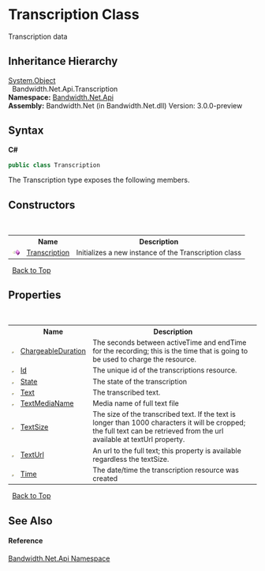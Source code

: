 ﻿# Transcription Class
 

Transcription data


## Inheritance Hierarchy
<a href="http://msdn2.microsoft.com/en-us/library/e5kfa45b" target="_blank">System.Object</a><br />&nbsp;&nbsp;Bandwidth.Net.Api.Transcription<br />
**Namespace:**&nbsp;<a href ="N_Bandwidth_Net_Api.md">Bandwidth.Net.Api</a><br />**Assembly:**&nbsp;Bandwidth.Net (in Bandwidth.Net.dll) Version: 3.0.0-preview

## Syntax

**C#**<br />
``` C#
public class Transcription
```

The Transcription type exposes the following members.


## Constructors
&nbsp;<table><tr><th></th><th>Name</th><th>Description</th></tr><tr><td>![Public method](media/pubmethod.gif "Public method")</td><td><a href ="M_Bandwidth_Net_Api_Transcription__ctor.md">Transcription</a></td><td>
Initializes a new instance of the Transcription class</td></tr></table>&nbsp;
<a href="#transcription-class">Back to Top</a>

## Properties
&nbsp;<table><tr><th></th><th>Name</th><th>Description</th></tr><tr><td>![Public property](media/pubproperty.gif "Public property")</td><td><a href ="P_Bandwidth_Net_Api_Transcription_ChargeableDuration.md">ChargeableDuration</a></td><td>
The seconds between activeTime and endTime for the recording; this is the time that is going to be used to charge the resource.</td></tr><tr><td>![Public property](media/pubproperty.gif "Public property")</td><td><a href ="P_Bandwidth_Net_Api_Transcription_Id.md">Id</a></td><td>
The unique id of the transcriptions resource.</td></tr><tr><td>![Public property](media/pubproperty.gif "Public property")</td><td><a href ="P_Bandwidth_Net_Api_Transcription_State.md">State</a></td><td>
The state of the transcription</td></tr><tr><td>![Public property](media/pubproperty.gif "Public property")</td><td><a href ="P_Bandwidth_Net_Api_Transcription_Text.md">Text</a></td><td>
The transcribed text.</td></tr><tr><td>![Public property](media/pubproperty.gif "Public property")</td><td><a href ="P_Bandwidth_Net_Api_Transcription_TextMediaName.md">TextMediaName</a></td><td>
Media name of full text file</td></tr><tr><td>![Public property](media/pubproperty.gif "Public property")</td><td><a href ="P_Bandwidth_Net_Api_Transcription_TextSize.md">TextSize</a></td><td>
The size of the transcribed text. If the text is longer than 1000 characters it will be cropped; the full text can be retrieved from the url available at textUrl property.</td></tr><tr><td>![Public property](media/pubproperty.gif "Public property")</td><td><a href ="P_Bandwidth_Net_Api_Transcription_TextUrl.md">TextUrl</a></td><td>
An url to the full text; this property is available regardless the textSize.</td></tr><tr><td>![Public property](media/pubproperty.gif "Public property")</td><td><a href ="P_Bandwidth_Net_Api_Transcription_Time.md">Time</a></td><td>
The date/time the transcription resource was created</td></tr></table>&nbsp;
<a href="#transcription-class">Back to Top</a>

## See Also


#### Reference
<a href ="N_Bandwidth_Net_Api.md">Bandwidth.Net.Api Namespace</a><br />